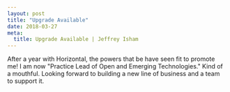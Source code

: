 ```yaml
---
layout: post
title: "Upgrade Available"
date: 2018-03-27
meta:
  title: Upgrade Available | Jeffrey Isham
---
```


<p>After a year with Horizontal, the powers that be have seen fit to promote me! I am now "Practice Lead of Open and Emerging Technologies." Kind of a mouthful. Looking forward to building a new line of business and a team to support it.</p>

